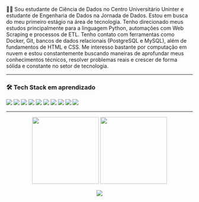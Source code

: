 👩‍💻 Sou estudante de Ciência de Dados no Centro Universitário Uninter e estudante de Engenharia de Dados na Jornada de Dados. Estou em busca do meu primeiro estágio na área de tecnologia. Tenho direcionado meus estudos principalmente para a linguagem Python, automações com Web Scraping e processos de ETL. Tenho contato com ferramentas como Docker, Git, bancos de dados relacionais (PostgreSQL e MySQL), além de fundamentos de HTML e CSS. Me interesso bastante por computação em nuvem e estou constantemente buscando maneiras de aprofundar meus conhecimentos técnicos, resolver problemas reais e crescer de forma sólida e constante no setor de tecnologia.

---

### 🛠️ Tech Stack em aprendizado

<p align="left">
  <img src="https://img.shields.io/badge/Python-3776AB?style=for-the-badge&logo=python&logoColor=white" />
  <img src="https://img.shields.io/badge/Scrapy-85EA2D?style=for-the-badge&logo=scrapy&logoColor=black" />
  <img src="https://img.shields.io/badge/Selenium-43B02A?style=for-the-badge&logo=selenium&logoColor=white" />
  <img src="https://img.shields.io/badge/Requests-20232A?style=for-the-badge&logo=python&logoColor=white" />
  <img src="https://img.shields.io/badge/PostgreSQL-316192?style=for-the-badge&logo=postgresql&logoColor=white" />
  <img src="https://img.shields.io/badge/MySQL-4479A1?style=for-the-badge&logo=mysql&logoColor=white" />
  <img src="https://img.shields.io/badge/Docker-0db7ed?style=for-the-badge&logo=docker&logoColor=white" />
  <img src="https://img.shields.io/badge/Git-F05032?style=for-the-badge&logo=git&logoColor=white" />
  <img src="https://img.shields.io/badge/HTML5-E34F26?style=for-the-badge&logo=html5&logoColor=white" />
  <img src="https://img.shields.io/badge/CSS3-1572B6?style=for-the-badge&logo=css3&logoColor=white" />
</p>

---

<p align="center">
  <img height="180em" src="https://github-readme-stats.vercel.app/api?username=iasmimhorrana&show_icons=true&theme=radical&hide_border=true&count_private=true" />
  <img height="180em" src="https://github-readme-stats.vercel.app/api/top-langs/?username=iasmimhorrana&layout=compact&langs_count=7&theme=radical&hide_border=true" />
</p>

<p align="center">
  <img src="https://github-readme-streak-stats.herokuapp.com/?user=iasmimhorrana&theme=radical&hide_border=true" />
</p>




